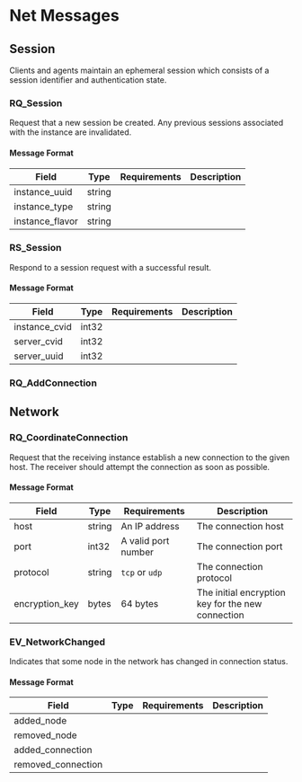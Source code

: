 # Net Messages

## Session
Clients and agents maintain an ephemeral session which consists of a session identifier
and authentication state.

### RQ_Session
Request that a new session be created. Any previous sessions associated with the
instance are invalidated.

#### Message Format
| Field            | Type       | Requirements              | Description                                              |
|------------------|------------|---------------------------|----------------------------------------------------------|
| instance_uuid    | string     |                           |   |
| instance_type    | string     |                           |   |
| instance_flavor  | string     |                           |   |

### RS_Session
Respond to a session request with a successful result.

#### Message Format
| Field            | Type       | Requirements              | Description                                              |
|------------------|------------|---------------------------|----------------------------------------------------------|
| instance_cvid    | int32      |                           |   |
| server_cvid      | int32      |                           |   |
| server_uuid      | int32      |                           |   |

### RQ_AddConnection

## Network

### RQ_CoordinateConnection
Request that the receiving instance establish a new connection to the given host.
The receiver should attempt the connection as soon as possible.

#### Message Format
| Field            | Type       | Requirements              | Description                                              |
|------------------|------------|---------------------------|----------------------------------------------------------|
| host             | string     | An IP address             | The connection host  |
| port             | int32      | A valid port number       | The connection port  |
| protocol         | string     | `tcp` or `udp`            | The connection protocol  |
| encryption_key   | bytes      | 64 bytes                  | The initial encryption key for the new connection        |

### EV_NetworkChanged
Indicates that some node in the network has changed in connection status.

#### Message Format
| Field            | Type       | Requirements              | Description                                              |
|------------------|------------|---------------------------|----------------------------------------------------------|
| added_node       |            |                           |   |
| removed_node     |            |                           |   |
| added_connection |            |                           |   |
| removed_connection |          |                           |   |
